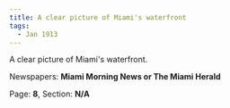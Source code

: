 ```yaml
---  
title: A clear picture of Miami's waterfront  
tags:  
  - Jan 1913  
---  
```

  
A clear picture of Miami's waterfront.  
  
Newspapers: **Miami Morning News or The Miami Herald**  
  
Page: **8**, Section: **N/A** 
